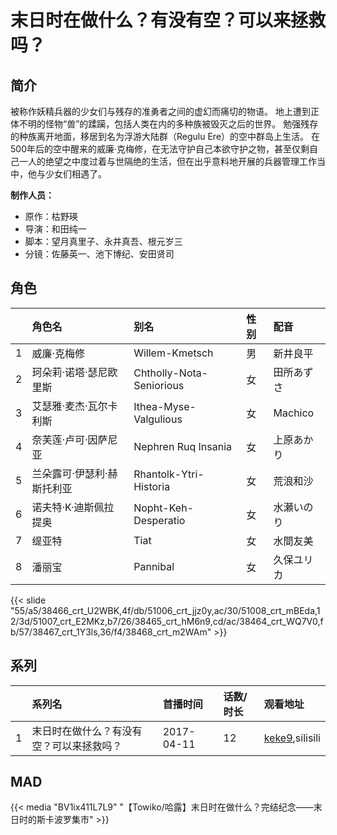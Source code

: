 # 末日时在做什么？有没有空？可以来拯救吗？


## 简介

被称作妖精兵器的少女们与残存的准勇者之间的虚幻而痛切的物语。
地上遭到正体不明的怪物“兽”的蹂躏，包括人类在内的多种族被毁灭之后的世界。
勉强残存的种族离开地面，移居到名为浮游大陆群（Regulu Ere）的空中群岛上生活。
在500年后的空中醒来的威廉·克梅修，在无法守护自己本欲守护之物，甚至仅剩自己一人的绝望之中度过着与世隔绝的生活，但在出乎意料地开展的兵器管理工作当中，他与少女们相遇了。

**制作人员：**
- 原作：枯野瑛
- 导演：和田纯一
- 脚本：望月真里子、永井真吾、根元岁三
- 分镜：佐藤英一、池下博纪、安田贤司

## 角色

|     |   角色名   |   别名  | 性别 |  配音  |
|:--- |:------  |:----      |:---  |:--   |
| 1 | 威廉·克梅修 | Willem-Kmetsch | 男 | 新井良平 |
| 2 | 珂朵莉·诺塔·瑟尼欧里斯 | Chtholly-Nota-Seniorious | 女 | 田所あずさ |
| 3 | 艾瑟雅·麦杰·瓦尔卡利斯 | Ithea-Myse-Valgulious | 女 | Machico |
| 4 | 奈芙莲·卢可·因萨尼亚 | Nephren Ruq Insania | 女 | 上原あかり |
| 5 | 兰朵露可·伊瑟利·赫斯托利亚 | Rhantolk-Ytri-Historia | 女 | 荒浪和沙 |
| 6 | 诺夫特·K·迪斯佩拉提奥 | Nopht-Keh-Desperatio | 女 | 水瀬いのり |
| 7 | 缇亚特 | Tiat | 女 | 水間友美 |
| 8 | 潘丽宝 | Pannibal | 女 | 久保ユリカ |

{{< slide "55/a5/38466_crt_U2WBK,4f/db/51006_crt_jjz0y,ac/30/51008_crt_mBEda,12/3d/51007_crt_E2MKz,b7/26/38465_crt_hM6n9,cd/ac/38464_crt_WQ7V0,fb/57/38467_crt_1Y3ls,36/f4/38468_crt_m2WAm" >}}

## 系列

|     |   系列名   |   首播时间  | 话数/时长  | 观看地址 |
|:---  |:------    |:----      |:---       |:---  |
| 1 | 末日时在做什么？有没有空？可以来拯救吗？ | 2017-04-11 | 12 | [keke9](https://www.keke9.app/search?k=末日时在做什么？有没有空？可以来拯救吗？),silisili  |


## MAD

{{< media  "BV1ix411L7L9"
"【Towiko/哈露】末日时在做什么？完结纪念——末日时的斯卡波罗集市"  >}}

